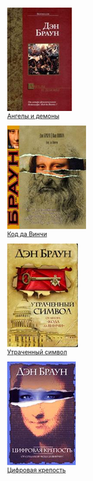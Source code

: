 ![](Ангелы%20и%20демоны.jpg)  
[Ангелы и демоны](Ангелы%20и%20демоны)

![](Код%20да%20Винчи.jpg)  
[Код да Винчи](Код%20да%20Винчи)

![](Утраченный%20символ.jpg)  
[Утраченный символ](Утраченный%20символ)

![](Цифровая%20крепость.jpg)  
[Цифровая крепость](Цифровая%20крепость)
